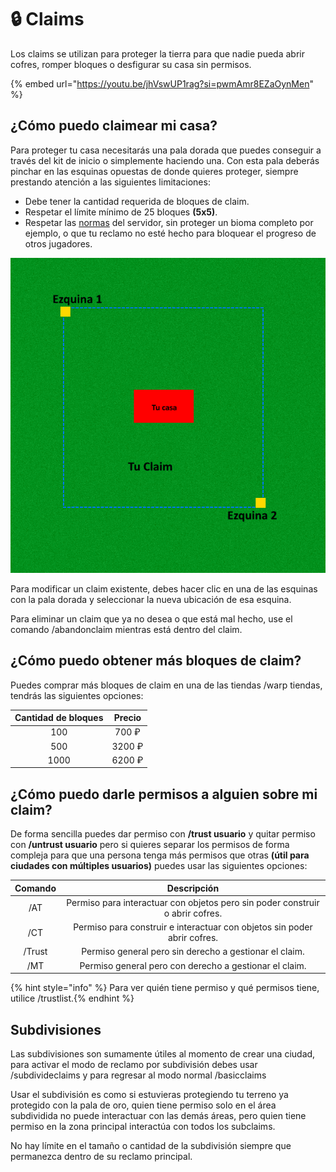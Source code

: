# 🔒 Claims

Los claims se utilizan para proteger la tierra para que nadie pueda abrir cofres, romper bloques o desfigurar su casa sin permisos.

{% embed url="https://youtu.be/jhVswUP1rag?si=pwmAmr8EZaOynMen" %}

## ¿Cómo puedo claimear mi casa?

Para proteger tu casa necesitarás una pala dorada que puedes conseguir a través del kit de inicio o simplemente haciendo una. Con esta pala deberás pinchar en las esquinas opuestas de donde quieres proteger, siempre prestando atención a las siguientes limitaciones:
- Debe tener la cantidad requerida de bloques de claim.
- Respetar el límite mínimo de 25 bloques **(5x5)**.
- Respetar las [normas](normas.md) del servidor, sin proteger un bioma completo por ejemplo, o que tu reclamo no esté hecho para bloquear el progreso de otros jugadores.

<div style="text-align: center">
<img src="../images/informacion/claims/claim1.png">
</div>

Para modificar un claim existente, debes hacer clic en una de las esquinas con la pala dorada y seleccionar la nueva ubicación de esa esquina.

Para eliminar un claim que ya no desea o que está mal hecho, use el comando /abandonclaim mientras está dentro del claim.

## ¿Cómo puedo obtener más bloques de claim?

Puedes comprar más bloques de claim en una de las tiendas /warp tiendas, tendrás las siguientes opciones:

| Cantidad de bloques | Precio |
| :-----------------: | :----: |
| 100 | 700 ₽ |
| 500 | 3200 ₽ |
| 1000 | 6200 ₽ |

## ¿Cómo puedo darle permisos a alguien sobre mi claim?

De forma sencilla puedes dar permiso con **/trust usuario** y quitar permiso con **/untrust usuario** pero si quieres separar los permisos de forma compleja para que una persona tenga más permisos que otras **(útil para ciudades con múltiples usuarios)** puedes usar las siguientes opciones:

| Comando | Descripción |
| :-----: | :---------: |
| /AT | Permiso para interactuar con objetos pero sin poder construir o abrir cofres. |
| /CT | Permiso para construir e interactuar con objetos sin poder abrir cofres. |
| /Trust | Permiso general pero sin derecho a gestionar el claim. |
| /MT | Permiso general pero con derecho a gestionar el claim. |

{% hint style="info" %} Para ver quién tiene permiso y qué permisos tiene, utilice /trustlist.{% endhint %}

## Subdivisiones

Las subdivisiones son sumamente útiles al momento de crear una ciudad, para activar el modo de reclamo por subdivisión debes usar /subdivideclaims y para regresar al modo normal /basicclaims

Usar el subdivisión es como si estuvieras protegiendo tu terreno ya protegido con la pala de oro, quien tiene permiso solo en el área subdividida no puede interactuar con las demás áreas, pero quien tiene permiso en la zona principal interactúa con todos los subclaims.

No hay límite en el tamaño o cantidad de la subdivisión siempre que permanezca dentro de su reclamo principal.
